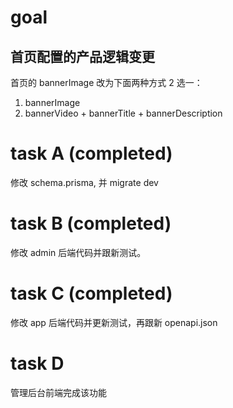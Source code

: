 # goal
## 首页配置的产品逻辑变更
首页的 bannerImage 改为下面两种方式 2 选一：
1. bannerImage
2. bannerVideo + bannerTitle + bannerDescription

# task A (completed)
修改 schema.prisma, 并 migrate dev

# task B (completed)
修改 admin 后端代码并跟新测试。

# task C (completed)
修改 app 后端代码并更新测试，再跟新 openapi.json

# task D
管理后台前端完成该功能

